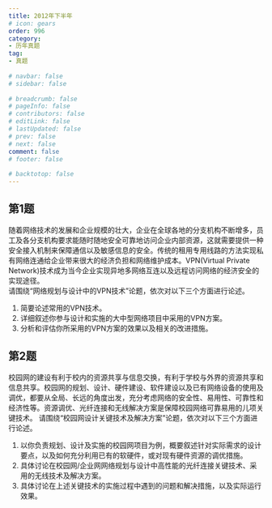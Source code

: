 ```yaml
---  
title: 2012年下半年  
# icon: gears  
order: 996  
category:  
- 历年真题  
tag:  
- 真题  
  
# navbar: false  
# sidebar: false  
  
# breadcrumb: false  
# pageInfo: false  
# contributors: false  
# editLink: false  
# lastUpdated: false  
# prev: false  
# next: false  
comment: false  
# footer: false  
  
# backtotop: false  
---  
```

## 第1题 ##

随着网络技术的发展和企业规模的壮大，企业在全球各地的分支机构不断增多，员工及各分支机构要求能随时随地安全可靠地访问企业内部资源，这就需要提供一种安全接入机制来保障通信以及敏感信息的安全。传统的租用专用线路的方法实现私有网络连通给企业带来很大的经济负担和网络维护成本。VPN(Virtual Private Network)技术成为当今企业实现异地多网络互连以及远程访问网络的经济安全的实现途径。  
请围绕“网络规划与设计中的VPN技术”论题，依次对以下三个方面进行论述。  
1. 简要论述常用的VPN技术。  
2. 详细叙述你参与设计和实施的大中型网络项目中采用的VPN方案。  
3. 分析和评估你所采用的VPN方案的效果以及相关的改进措施。  


## 第2题 ##

校园网的建设有利于校内的资源共享与信息交换，有利于学校与外界的资源共享和信息共享。校园网的规划、设计、硬件建设、软件建设以及已有网络设备的使用及调优，都要从全局、长远的角度出发，充分考虑网络的安全性、易用性、可靠性和经济性等。资源调优、光纤连接和无线解决方案是保障校园网络可靠易用的儿项关键技术。 请围绕“校园网设计关键技术及解决方案”论题，依次对以下三个方面进行论述。  
1. 以你负责规划、设计及实施的校园网项目为例，概要叙述针对实际需求的设计要点，以及如何充分利用已有的软硬件，或对现有硬件资源的调优措施。  
2. 具体讨论在校园网/企业网网络规划与设计中高性能的光纤连接关键技术、采用的无线技术及解决方案。  
3. 具体讨论在上述关键技术的实施过程中遇到的问题和解决措施，以及实际运行效果。  

